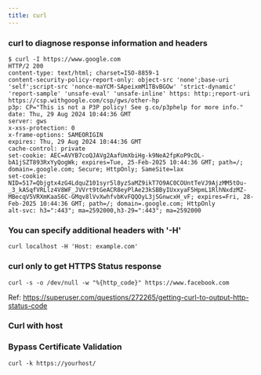 ```yaml
---
title: curl
---
```


### curl to diagnose response information and headers

```shell
$ curl -I https://www.google.com
HTTP/2 200 
content-type: text/html; charset=ISO-8859-1
content-security-policy-report-only: object-src 'none';base-uri 'self';script-src 'nonce-maYCM-SApeixmM1TBvBGOw' 'strict-dynamic' 'report-sample' 'unsafe-eval' 'unsafe-inline' https: http:;report-uri https://csp.withgoogle.com/csp/gws/other-hp
p3p: CP="This is not a P3P policy! See g.co/p3phelp for more info."
date: Thu, 29 Aug 2024 10:44:36 GMT
server: gws
x-xss-protection: 0
x-frame-options: SAMEORIGIN
expires: Thu, 29 Aug 2024 10:44:36 GMT
cache-control: private
set-cookie: AEC=AVYB7coQJAVg2AafUmXbiHg-k9NeA2fpKoP9cDL-bA1jSZT893RxYyQogWk; expires=Tue, 25-Feb-2025 10:44:36 GMT; path=/; domain=.google.com; Secure; HttpOnly; SameSite=lax
set-cookie: NID=517=Qbjgtx4zG4LdquZ101syr5l8yzSaMZ9ikT7O9AC0COUntTeVJ9AjzMM5tOu-_3_kASqfVRLlz4V8WF_JVVrt9tGeACR8eyPlAe23kSBByIUxxyaF5HpmL1RlhNxdzMZ-MBecqV5VRXmKaaS6C-GMqv8lVvXwhfvbKvFQQOyL3jSGnwcxH_vF; expires=Fri, 28-Feb-2025 10:44:36 GMT; path=/; domain=.google.com; HttpOnly
alt-svc: h3=":443"; ma=2592000,h3-29=":443"; ma=2592000
```

### You can specify additional headers with '-H'

```shell
curl localhost -H 'Host: example.com'
```

### curl only to get HTTPS Status response 

```shell
curl -s -o /dev/null -w "%{http_code}" https://www.facebook.com
```

Ref: https://superuser.com/questions/272265/getting-curl-to-output-http-status-code

### Curl with host 


### Bypass Certificate Validation

```
curl -k https://yourhost/
```


